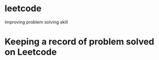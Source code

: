 # leetcode
Improving problem solving skill
<br>
<h1>Keeping a record of  problem solved on Leetcode</h1>

